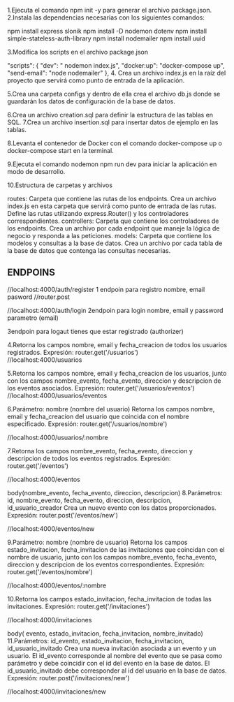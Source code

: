 1.Ejecuta el comando npm init -y para generar el archivo package.json.
2.Instala las dependencias necesarias con los siguientes comandos:


npm install express slonik
npm install -D nodemon dotenv
npm install simple-stateless-auth-library
npm install nodemailer
npm install uuid

3.Modifica los scripts en el archivo package.json

"scripts": {
    "dev": " nodemon index.js",
    "docker:up": "docker-compose up",
    "send-email": "node nodemailer"
},
4. Crea un archivo index.js en la raíz del proyecto que servirá como punto de entrada de la aplicación.

5.Crea una carpeta configs y dentro de ella crea el archivo db.js donde se guardarán los datos de configuración de la base de datos.

6.Crea un archivo creation.sql para definir la estructura de las tablas en SQL.
7.Crea un archivo insertion.sql para insertar datos de ejemplo en las tablas.

8.Levanta el contenedor de Docker con el comando docker-compose up o docker-compose start en la terminal.

9.Ejecuta el comando nodemon npm run dev para iniciar la aplicación en modo de desarrollo.

10.Estructura de carpetas y archivos

routes: Carpeta que contiene las rutas de los endpoints.
Crea un archivo index.js en esta carpeta que servirá como punto de entrada de las rutas.
Define las rutas utilizando express.Router() y los controladores correspondientes.
controllers: Carpeta que contiene los controladores de los endpoints.
Crea un archivo por cada endpoint que maneje la lógica de negocio y responda a las peticiones.
models: Carpeta que contiene los modelos y consultas a la base de datos.
Crea un archivo por cada tabla de la base de datos que contenga las consultas necesarias.

## ENDPOINS


//localhost:4000/auth/register
1 endpoin para registro nombre, email pasword //router.post

//localhost:4000/auth/login
2endpoin para login nombre, email y password parametro (email)

3endpoin para logaut tienes que estar registrado (authorizer) 

4.Retorna los campos nombre, email y fecha_creacion de todos los usuarios registrados.
Expresión: router.get('/usuarios')  
//localhost:4000/usuarios

5.Retorna los campos nombre, email y fecha_creacion de los usuarios, junto con los campos nombre_evento, fecha_evento, direccion y descripcion de los eventos asociados.
Expresión: router.get('/usuarios/eventos') 
//localhost:4000/usuarios/eventos


6.Parámetro: nombre (nombre del usuario)
Retorna los campos nombre, email y fecha_creacion del usuario que coincida con el nombre especificado.
Expresión: router.get('/usuarios/nombre')

//localhost:4000/usuarios/:nombre

7.Retorna los campos nombre_evento, fecha_evento, direccion y descripcion de todos los eventos registrados.
Expresión: router.get('/eventos')

//localhost:4000/eventos

 body(nombre_evento, fecha_evento, direccion, descripcion)
8.Parámetros: id, nombre_evento, fecha_evento, direccion, descripcion, id_usuario_creador
Crea un nuevo evento con los datos proporcionados.
Expresión: router.post('/eventos/new')

//localhost:4000/eventos/new

9.Parámetro: nombre (nombre de usuario)
Retorna los campos estado_invitacion, fecha_invitacion de las invitaciones que coincidan con el nombre de usuario, junto con los campos nombre_evento, fecha_evento, direccion y descripcion de los eventos correspondientes.
Expresión: router.get('/eventos/nombre')

//localhost:4000/eventos/:nombre

10.Retorna los campos estado_invitacion, fecha_invitacion de todas las invitaciones.
Expresión: router.get('/invitaciones')

//localhost:4000/invitaciones

body( evento, estado_invitacion, fecha_invitacion, nombre_invitado)
11.Parámetros: id_evento, estado_invitacion, fecha_invitacion, id_usuario_invitado
Crea una nueva invitación asociada a un evento y un usuario. El id_evento corresponde al nombre del evento que se pasa como parámetro y debe coincidir con el id del evento en la base de datos. El id_usuario_invitado debe corresponder al id del usuario en la base de datos.
Expresión: router.post('/invitaciones/new')

//localhost:4000/invitaciones/new